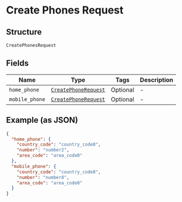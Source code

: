 
# Create Phones Request

## Structure

`CreatePhonesRequest`

## Fields

| Name | Type | Tags | Description |
|  --- | --- | --- | --- |
| `home_phone` | [`CreatePhoneRequest`](../../doc/models/create-phone-request.md) | Optional | - |
| `mobile_phone` | [`CreatePhoneRequest`](../../doc/models/create-phone-request.md) | Optional | - |

## Example (as JSON)

```json
{
  "home_phone": {
    "country_code": "country_code0",
    "number": "number2",
    "area_code": "area_code0"
  },
  "mobile_phone": {
    "country_code": "country_code0",
    "number": "number8",
    "area_code": "area_code0"
  }
}
```

